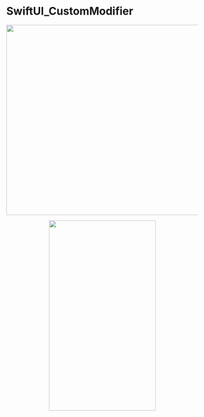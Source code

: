 # SwiftUI_CustomModifier

<p align="center">
<img src= "https://user-images.githubusercontent.com/16457165/78512300-4a3a4800-77de-11ea-9df2-eaf56da0c67d.gif" width="800" height="500">
 </p>
 
<p align="center">
<img src= "https://user-images.githubusercontent.com/16457165/80509587-95e2aa80-89b4-11ea-9d75-9fe27847446c.png" width="280" height="500">
 </p>
